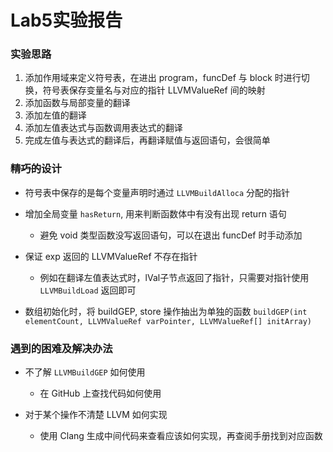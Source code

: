 # Lab5实验报告

### 实验思路

1. 添加作用域来定义符号表，在进出 program，funcDef 与 block 时进行切换，符号表保存变量名与对应的指针 LLVMValueRef 间的映射
1. 添加函数与局部变量的翻译
1. 添加左值的翻译
1. 添加左值表达式与函数调用表达式的翻译
1. 完成左值与表达式的翻译后，再翻译赋值与返回语句，会很简单

### ~~精巧的~~设计

- 符号表中保存的是每个变量声明时通过 `LLVMBuildAlloca` 分配的指针

- 增加全局变量 `hasReturn`, 用来判断函数体中有没有出现 return 语句
  - 避免 void 类型函数没写返回语句，可以在退出 funcDef 时手动添加
- 保证 exp 返回的 LLVMValueRef 不存在指针
  - 例如在翻译左值表达式时，lVal子节点返回了指针，只需要对指针使用 `LLVMBuildLoad` 返回即可
- 数组初始化时，将 buildGEP, store 操作抽出为单独的函数 `buildGEP(int elementCount, LLVMValueRef varPointer, LLVMValueRef[] initArray)`

### 遇到的困难及解决办法

- 不了解 `LLVMBuildGEP` 如何使用
  - 在 GitHub 上查找代码如何使用

- 对于某个操作不清楚 LLVM 如何实现
  - 使用 Clang 生成中间代码来查看应该如何实现，再查阅手册找到对应函数

